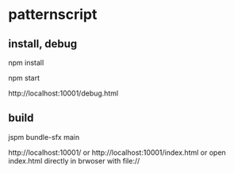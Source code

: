 # patternscript

## install, debug
npm install

npm start

http://localhost:10001/debug.html

## build
jspm bundle-sfx main

http://localhost:10001/ or http://localhost:10001/index.html or open index.html directly in brwoser with file://
